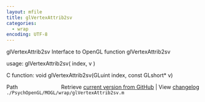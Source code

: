 ```yaml
---
layout: mfile
title: glVertexAttrib2sv
categories:
  - wrap
encoding: UTF-8
---
```


glVertexAttrib2sv  Interface to OpenGL function glVertexAttrib2sv

usage:  glVertexAttrib2sv\( index, v \)

C function:  void glVertexAttrib2sv\(GLuint index, const GLshort\* v\)


<div class="code_header" style="text-align:right;">
  <span style="float:left;">Path&nbsp;&nbsp;</span> <span class="counter">Retrieve <a href=
  "https://raw.github.com/Psychtoolbox-3/Psychtoolbox-3/beta/./PsychOpenGL/MOGL/wrap/glVertexAttrib2sv.m">current version from GitHub</a> | View <a href=
  "https://github.com/Psychtoolbox-3/Psychtoolbox-3/commits/beta/./PsychOpenGL/MOGL/wrap/glVertexAttrib2sv.m">changelog</a></span>
</div>
<div class="code">
  <code>./PsychOpenGL/MOGL/wrap/glVertexAttrib2sv.m</code>
</div>
